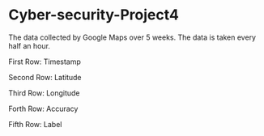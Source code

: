# Cyber-security-Project4
The data collected by Google Maps over 5 weeks. The data is taken every half an hour.

First Row: Timestamp

Second Row: Latitude

Third Row: Longitude

Forth Row: Accuracy

Fifth Row: Label
